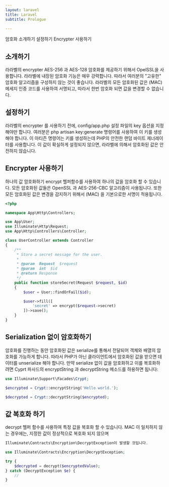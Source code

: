 ```yaml
---
layout: laravel
title: Laravel
subtitle: Prologue
    
---
```


암호화
소개하기
설정하기
Encrypter 사용하기

## 소개하기
라라벨의 encrypter AES-256 과 AES-128 암호화를 제공하기 위해서 OpelSSL을 사용합니다. 라라벨에 내장된 암호화 기능은 매우 강력합니다. 따라서 여러분의 "고유한" 암호화 알고리즘을 구성하지 않는 것이 좋습니다. 라라벨의 모든 암호화된 값은 (MAC) 메세지 인증 코드를 사용하여 서명되고, 따라서 한번 암호화 되면 값을 변경할 수 없습니다.


## 설정하기
라라벨의 encrypter 를 사용하기 전에, config/app.php 설정 파일의 key 옵션을 지정해야만 합니다. 여러분은 php artisan key:generate 명령어를 사용하여 이 키를 생성해야 합니다. 이 아티즌 명령어는 키를 생성하는데 PHP의 안전한 랜덤 바이트 제너레이터를 사용합니다. 이 값이 확실하게 설정되지 않으면, 라라벨에 의해서 암호화된 값은 안전하지 않습니다.


## Encrypter 사용하기
하나의 값 암호화하기
encrypt 헬퍼함수를 사용하여 하나의 값을 암호화 할 수 있습니다. 모든 암호화된 값들은 OpenSSL 과 AES-256-CBC 알고리즘이 사용됩니다. 또한 모든 암호화된 값은 변경을 감지하기 위해서 (MAC) 을 기본으로한 서명이 적용됩니다.

```php
<?php

namespace App\Http\Controllers;

use App\User;
use Illuminate\Http\Request;
use App\Http\Controllers\Controller;

class UserController extends Controller
{
    /**
     * Store a secret message for the user.
     *
     * @param  Request  $request
     * @param  int  $id
     * @return Response
     */
    public function storeSecret(Request $request, $id)
    {
        $user = User::findOrFail($id);

        $user->fill([
            'secret' => encrypt($request->secret)
        ])->save();
    }
}
```

## Serialization 없이 암호화하기
암호화를 진행하는 동안 암호화된 값은 serialize를 통해서 전달되어 객체와 배열의 암호화를 가능하게 합니다. 따라서 PHP가 아닌 클라이언트에서 암호화된 값을 받으면 데이터를 unserialize 해야 합니다. 만약 serialize 없이 값을 암호화하고 이를 복호화하려면 Cyprt 파사드의 encryptString 과 decryptString 메소드를 하용하면 됩니다:

```php
use Illuminate\Support\Facades\Crypt;

$encrypted = Crypt::encryptString('Hello world.');

$decrypted = Crypt::decryptString($encrypted);
```

## 값 복호화 하기
decrypt 헬퍼 함수를 사용하여 특정 값을 복호화 할 수 있습니다. MAC 이 일치하지 않는 경우에는, 지정한 값이 정상적으로 복호화 되지 않으며 

```php
Illuminate\Contracts\Encryption\DecryptException이 발생할 것입니다.

use Illuminate\Contracts\Encryption\DecryptException;

try {
    $decrypted = decrypt($encryptedValue);
} catch (DecryptException $e) {
    //
}
```